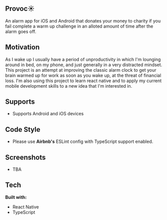 ## Provoc:sunny:
An alarm app for iOS and Android that donates your money to charity if you fail complete a warm up challenge in an alloted amount of time after the alarm goes off.

## Motivation 
As I wake up I usually have a period of unproductivity in which I'm lounging around in bed, on my phone, and just generally in a very distracted mindset. This project is an attempt at improving the classic alarm clock to get your brain warmed up for work as soon as you wake up, at the threat of financial loss. I'm also using this project to learn react native and to apply my current mobile development skills to a new idea that I'm interested in. 

## Supports 
- Supports Android and iOS devices

## Code Style
- Please use **Airbnb's** ESLint config with TypeScript support enabled.
## Screenshots
- TBA
## Tech
**Built with:**
- React Native
- TypeScript


